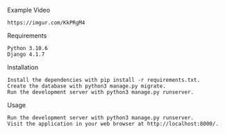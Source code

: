 Example Video

    https://imgur.com/KkPRgM4

Requirements

    Python 3.10.6
    Django 4.1.7

Installation

    Install the dependencies with pip install -r requirements.txt.
    Create the database with python3 manage.py migrate.
    Run the development server with python3 manage.py runserver.

Usage

    Run the development server with python3 manage.py runserver.
    Visit the application in your web browser at http://localhost:8000/.